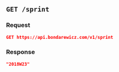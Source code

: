 ## `GET /sprint`

### Request

```json
GET https://api.bondarewicz.com/v1/sprint
```

### Response

```json
"2018W23"
```